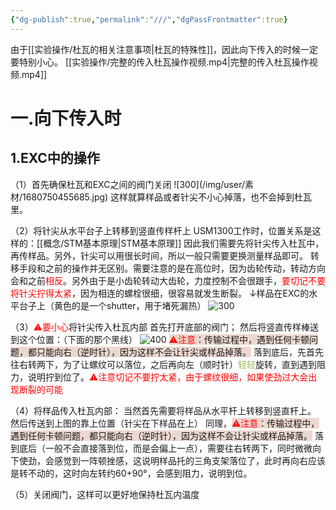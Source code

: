```yaml
---
{"dg-publish":true,"permalink":"///","dgPassFrontmatter":true}
---
```


由于[[实验操作/杜瓦的相关注意事项\|杜瓦的特殊性]]，因此向下传入的时候一定要特别小心。
[[实验操作/完整的传入杜瓦操作视频.mp4\|完整的传入杜瓦操作视频.mp4]]
<h1>一.向下传入时</h1>
	<h2>1.EXC中的操作</h2>
（1）首先确保杜瓦和EXC之间的阀门关闭
![300](/img/user/素材/1680750455685.jpg)
这样就算样品或者针尖不小心掉落，也不会掉到杜瓦里。

（2）将针尖从水平台子上转移到竖直传样杆上
USM1300工作时，位置关系是这样的：[[概念/STM基本原理\|STM基本原理]]
	因此我们需要先将针尖传入杜瓦中，再传样品。另外，针尖可以用很长时间，所以一般只需要更换测量样品即可。
转移手段和之前的操作并无区别。需要注意的是在高位时，因为齿轮传动，转动方向会和之前<font color="#ff0000">相反</font>。另外由于是小齿轮转动大齿轮，力度控制不会很跟手，<font color="#ff0000">要切记不要将针尖拧得太紧</font>，因为相连的螺栓很细，很容易就发生断裂。
↓样品在EXC的水平台子上（黄色的是一个shutter，用于堵死漏热）
![300](/img/user/素材/1680750455666.jpg)

（3）<font color="#ff0000">⚠要小心</font>将针尖传入杜瓦内部
首先打开底部的阀门；
然后将竖直传样棒送到这个位置：（下面的那个黑线）
![400](/img/user/素材/IMG_20230411_163949.jpg)
<span style="background:rgba(163, 67, 31, 0.2)"><font color="#ff0000">⚠注意</font>：传输过程中，遇到任何卡顿问题，都只能向右（逆时针），因为这样不会让针尖或样品掉落。</span>
落到底后，先首先往右转两下，为了让螺纹可以落位，之后再向左（顺时针）<font color="#9bbb59"><font color="#9bbb59">轻轻</font></font>旋转，直到遇到阻力，说明拧到位了。<font color="#ff0000">⚠注意切记不要拧太紧，由于螺纹很细，如果使劲过大会出现断裂的可能</font>

（4）将样品传入杜瓦内部：
当然首先需要将样品从水平杆上转移到竖直杆上。
然后传送到上图的靠上位置（针尖在下样品在上）
同理，<span style="background:rgba(163, 67, 31, 0.2)"><font color="#ff0000">⚠注意</font>：传输过程中，遇到任何卡顿问题，都只能向右（逆时针），因为这样不会让针尖或样品掉落。</span>
落到底后（一般不会直接落到位，而是会偏上一点），需要往右转两下，同时微微向下使劲，会感觉到一阵顿挫感，这说明样品托的三角支架落位了，此时再向右应该是转不动的，这时向左转约60+90°，会感到阻力，说明到位。

（5）关闭阀门，这样可以更好地保持杜瓦内温度